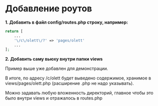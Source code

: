 # Добавление роутов

**1. Добавить в файл config/routes.php строку, например:**

```php
return [
    ...
    '\/c\/olett\/?' => 'pages/olett'
    ...
];
```

**2. Добавить саму вьюху внутри папки views**

Пример выше уже добавлен для демонстрации. 

В итоге, по адресу /c/olett будет выведено содержимое,
хранимое в views/pages/olett.php (расширение .php не надо указывать).

Можно задавать любую вложенность директорий, главное чтобы это было внутри views и отражалось в routes.php
